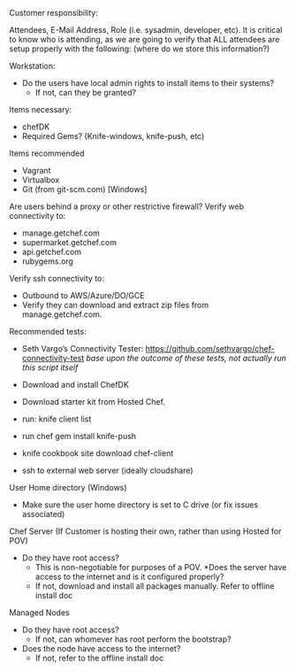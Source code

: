 Customer responsibility:

Attendees, E-Mail Address, Role (i.e. sysadmin, developer, etc). It is critical to know who is attending, as we are going to verify that ALL attendees are setup properly with the following: (where do we store this information?)

Workstation:

* Do the users have local admin rights to install items to their systems?
  * If not, can they be granted?

Items necessary:

* chefDK
* Required Gems?  (Knife-windows, knife-push, etc)

Items recommended

* Vagrant
* Virtualbox
* Git (from git-scm.com) [Windows]

Are users behind a proxy or other restrictive firewall?
Verify web connectivity to:

* manage.getchef.com
* supermarket.getchef.com
* api.getchef.com
* rubygems.org

Verify ssh connectivity to:
* Outbound to AWS/Azure/DO/GCE
* Verify they can download and extract zip files from manage.getchef.com.

Recommended tests:
* Seth Vargo’s Connectivity Tester: https://github.com/sethvargo/chef-connectivity-test _base upon the outcome of these tests, not actually run this script itself_

* Download and install ChefDK
* Download starter kit from Hosted Chef.
* run: knife client list
* run chef gem install knife-push
* knife cookbook site download chef-client
* ssh to external web server (ideally cloudshare)

User Home directory (Windows)
* Make sure the user home directory is set to C drive (or fix issues associated)

Chef Server (If Customer is hosting their own, rather than using Hosted for POV)

* Do they have root access?
  * This is non-negotiable for purposes of a POV.
*Does the server have access to the internet and is it configured properly?
  * If not, download and install all packages manually.  Refer to offline install doc 

Managed Nodes

* Do they have root access?
  * If not, can whomever has root perform the bootstrap?
* Does the node have access to the internet?
  * If not, refer to the offline install doc


